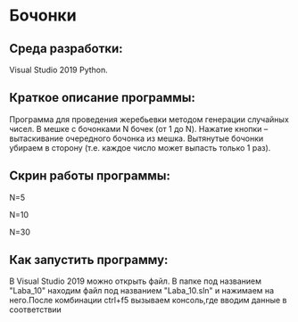 # Бочонки
## Среда разработки:
Visual Studio 2019 Python.
## Краткое описание программы:
Программа для проведения жеребьевки методом генерации случайных чисел. В мешке с бочонками N бочек (от 1 до N). Нажатие кнопки – вытаскивание очередного бочонка из мешка. Вытянутые бочонки убираем в сторону (т.е. каждое число может выпасть только 1 раз).
## Скрин работы программы:
N=5

N=10

N=30

## Как запустить программу:
В Visual Studio 2019 можно открыть файл. В папке под названием "Laba_10" находим файл под названием "Laba_10.sln" и нажимаем на него.После комбинации ctrl+f5 вызываем консоль,где вводим данные в соответствии 
